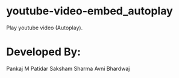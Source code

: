 # youtube-video-embed_autoplay
Play youtube video (Autoplay).

# Developed By:
Pankaj M Patidar
Saksham Sharma
Avni Bhardwaj
